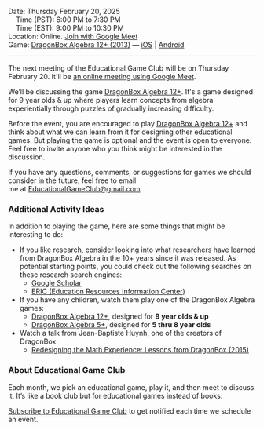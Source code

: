 <style>
  .markdown-body table {
    border: none;
  }

  .markdown-body table tbody tr {
    border: none;
  }

  .markdown-body table tbody tr:nth-child(2n) {
    background-color: rgba(0, 0, 0, 0);
  }

  .markdown-body table tbody td {
    border: none;
    padding: 0;
  }

  .markdown-body .label {
    text-align: right;
    font-weight: bold;
    color: #999;
    padding-right: 5px;
  }

  .markdown-body .label2 {
    font-weight: bold;
    color: #999;
  }
</style>

<span class="label2">Date:</span> Thursday February 20, 2025  
&nbsp;&nbsp;&nbsp;&nbsp;<span class="label2">Time (PST):</span> 6:00 PM to 7:30 PM  
&nbsp;&nbsp;&nbsp;&nbsp;<span class="label2">Time (EST):</span> 9:00 PM to 10:30 PM  
<span class="label2">Location:</span> Online. [Join with Google Meet]($$CallUrl$$)  
<span class="label2">Game:</span> [DragonBox Algebra 12+ (2013)](https://dragonbox.com/products/algebra-12) &mdash; [iOS](https://apps.apple.com/app/kahoot-dragonbox-algebra-12/id1550574547) | [Android](https://play.google.com/store/apps/details?id=com.kahoot.algebra12)

<div style="height: 1px; background-color: #d1d9e0b3; margin-bottom: 1rem;"></div>

The next meeting of the Educational Game Club will be on Thursday February 20. It'll be [an online meeting using Google Meet]($$CallUrl$$). 

We’ll be discussing the game [DragonBox Algebra 12+](https://dragonbox.com/products/algebra-12). It's a game designed for 9 year olds & up where players learn concepts from algebra experientially through puzzles of gradually increasing difficulty. 

Before the event, you are encouraged to play [DragonBox Algebra 12+](https://dragonbox.com/products/algebra-12) and think about what we can learn from it for designing other educational games. But playing the game is optional and the event is open to everyone. Feel free to invite anyone who you think might be interested in the discussion.

If you have any questions, comments, or suggestions for games we should consider in the future, feel free to email me at [EducationalGameClub@gmail.com](mailto:EducationalGameClub@gmail.com).

### Additional Activity Ideas
In addition to playing the game, here are some things that might be interesting to do:
- If you like research, consider looking into what researchers have learned from DragonBox Algebra in the 10+ years since it was released. As potential starting points, you could check out the following searches on these research search engines:
	- [Google Scholar](https://scholar.google.ca/scholar?q=dragonbox)
	- [ERIC (Education Resources Information Center)](https://eric.ed.gov/?q=dragonbox&pr=on)
- If you have any children, watch them play one of the DragonBox Algebra games:
	- [DragonBox Algebra 12+](https://dragonbox.com/products/algebra-12), designed for **9 year olds & up**
	- [DragonBox Algebra 5+](https://dragonbox.com/products/algebra-5), designed for **5 thru 8 year olds**
- Watch a talk from Jean-Baptiste Huynh, one of the creators of DragonBox:
	- [Redesigning the Math Experience: Lessons from DragonBox (2015)](https://youtu.be/dVftoyvvo7s)

### About Educational Game Club
Each month, we pick an educational game, play it, and then meet to discuss it. It’s like a book club but for educational games instead of books.

[Subscribe to Educational Game Club](https://forms.gle/zqG56ErXTdNzSTF6A) to get notified each time we schedule an event.
